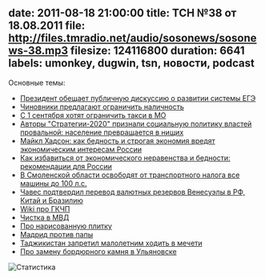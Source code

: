 date: 2011-08-18 21:00:00
title: ТСН №38 от 18.08.2011
file: http://files.tmradio.net/audio/sosonews/sosonews-38.mp3
filesize: 124116800
duration: 6641
labels: umonkey, dugwin, tsn, новости, podcast
---
Основные темы:

- [Президент обещает публичную дискуссию о развитии системы ЕГЭ](http://www.radiomayak.ru/doc.html?id=279007)
- [Чиновники предлагают ограничить наличность](http://www.izvestia.ru/news/497687)
- [С 1 сентября хотят ограничить такси в МО](http://www.gazetaeao.ru/gazetiy/birobidjaner-shtern/5314246-17.08.2011/yeiy-prokachu...-do-oseni.html)
- [Авторы "Стратегии-2020" признали социальную политику властей провальной: население превращается в нищих](http://www.newsru.com/russia/17aug2011/strategia2020.html)
- [Майкл Хадсон: как бедность и строгая экономия вредят экономическим интересам России](http://www.gpf-yaroslavl.ru/viewpoint/Majkl-Hadson-kak-bednost-i-strogaya-ekonomiya-vredyat-ekonomicheskim-interesam-Rossii-chast-1)
- [Как избавиться от экономического неравенства и бедности: рекомендации для России](http://www.gpf-yaroslavl.ru/viewpoint/Majkl-Hadson-Kak-izbavit-sya-ot-ekonomicheskogo-neravenstva-i-bednosti-rekomendacii-dlya-Rossii-chast-2)
- [В Смоленской области освободят от транспортного налога все машины до 100 л.с.](http://www.smolgazeta.ru/daylynews/7079-v-smolenskoj-oblasti-osvobodyat-ot-naloga-zhiguli.html)
- [Чавес подтвердил перевод валютных резервов Венесуэлы в РФ, Китай и Бразилию](http://www.ng.ru/economics/news/2011/08/18/1313643665.html)
- [Wiki про ГКЧП](http://ru.wikipedia.org/wiki/Августовский_путч)
- [Чистка в МВД](http://top.rbc.ru/society/12/08/2011/610261.shtml)
- [Про нарисованную плитку](http://txt.newsru.com/russia/17aug2011/plitka.html)
- [Мадрид против папы](http://www.bbc.co.uk/russian/international/2011/08/110817_madrid_pope_demos.shtml)
- [Таджикистан запретил малолетним ходить в мечети](http://www.bbc.co.uk/russian/society/2011/08/110804_tajik_law_mosque_ban.shtml)
- [Про замену бордюрного камня в Ульяновске](http://ulpressa.ru/2011/06/01/article161973/)

![Статистика](http://files.tmradio.net/audio/sosonews/sosonews-38.png)
